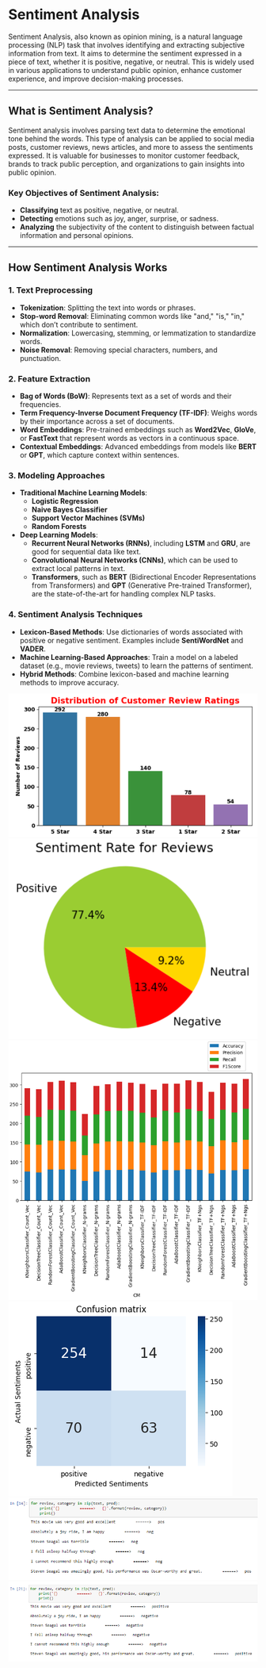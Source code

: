 # Sentiment Analysis

Sentiment Analysis, also known as opinion mining, is a natural language processing (NLP) task that involves identifying and extracting subjective information from text. It aims to determine the sentiment expressed in a piece of text, whether it is positive, negative, or neutral. This is widely used in various applications to understand public opinion, enhance customer experience, and improve decision-making processes.

---

## What is Sentiment Analysis?

Sentiment analysis involves parsing text data to determine the emotional tone behind the words. This type of analysis can be applied to social media posts, customer reviews, news articles, and more to assess the sentiments expressed. It is valuable for businesses to monitor customer feedback, brands to track public perception, and organizations to gain insights into public opinion.

### Key Objectives of Sentiment Analysis:
- **Classifying** text as positive, negative, or neutral.
- **Detecting** emotions such as joy, anger, surprise, or sadness.
- **Analyzing** the subjectivity of the content to distinguish between factual information and personal opinions.

---

## How Sentiment Analysis Works

### 1. **Text Preprocessing**
   - **Tokenization**: Splitting the text into words or phrases.
   - **Stop-word Removal**: Eliminating common words like "and," "is," "in," which don’t contribute to sentiment.
   - **Normalization**: Lowercasing, stemming, or lemmatization to standardize words.
   - **Noise Removal**: Removing special characters, numbers, and punctuation.

### 2. **Feature Extraction**
   - **Bag of Words (BoW)**: Represents text as a set of words and their frequencies.
   - **Term Frequency-Inverse Document Frequency (TF-IDF)**: Weighs words by their importance across a set of documents.
   - **Word Embeddings**: Pre-trained embeddings such as **Word2Vec**, **GloVe**, or **FastText** that represent words as vectors in a continuous space.
   - **Contextual Embeddings**: Advanced embeddings from models like **BERT** or **GPT**, which capture context within sentences.

### 3. **Modeling Approaches**
   - **Traditional Machine Learning Models**:
     - **Logistic Regression**
     - **Naive Bayes Classifier**
     - **Support Vector Machines (SVMs)**
     - **Random Forests**
   - **Deep Learning Models**:
     - **Recurrent Neural Networks (RNNs)**, including **LSTM** and **GRU**, are good for sequential data like text.
     - **Convolutional Neural Networks (CNNs)**, which can be used to extract local patterns in text.
     - **Transformers**, such as **BERT** (Bidirectional Encoder Representations from Transformers) and **GPT** (Generative Pre-trained Transformer), are the state-of-the-art for handling complex NLP tasks.

### 4. **Sentiment Analysis Techniques**
   - **Lexicon-Based Methods**: Use dictionaries of words associated with positive or negative sentiment. Examples include **SentiWordNet** and **VADER**.
   - **Machine Learning-Based Approaches**: Train a model on a labeled dataset (e.g., movie reviews, tweets) to learn the patterns of sentiment.
   - **Hybrid Methods**: Combine lexicon-based and machine learning methods to improve accuracy.


![images1](Images/1.PNG)
![images1](Images/2.PNG)
![images1](Images/3.PNG)
![images1](Images/4.PNG)
![images1](Images/5.PNG)
![images1](Images/6.PNG)

